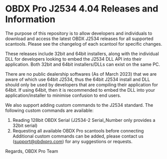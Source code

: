# OBDX Pro J2534 4.04 Releases and Information

The purpose of this repository is to allow developers and individuals to download and access the latest OBDX J2534 releases for all supported scantools.
Please see the changelog of each scantool for specific changes.

These releases include 32bit and 64bit installers, along with the individual DLL for developers looking to embed the J2534 DLL API into their application. Both 32bit and 64bit installers/DLLs can exist on the same PC.

There are no public dealership softwares (As of March 2023) that we are aware of which use 64bit J2534, thus the 64bit J2534 install and DLL should only be used by developers that are compiling their application for 64bit. If using 64bit, then it is recommended to embed the DLL into your application/installer to minimise confusion to end users.

We also support adding custom commands to the J2534 standard. The following custom commands are available:
1) Reading 128bit OBDX Serial (J2534-2 Serial_Number only provides a 32bit serial)
2) Requesting all available OBDX Pro scantools before connecting
Additional custom commands can be added, please contact us (support@obdxpro.com) for any suggestions or requests.

Regards,
OBDX Pro Team
